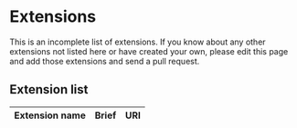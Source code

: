 # Extensions

This is an incomplete list of extensions. If you know about any other extensions not listed here or have created your own, please edit this page and add those extensions and send a pull request.

## Extension list

Extension name          | Brief             | URI
------------------------|-------------------|-----------------

<!-- Add extensions before this line -->
